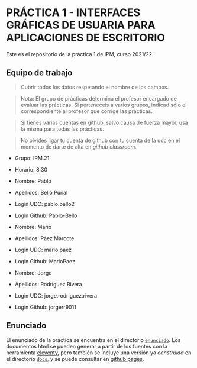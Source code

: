# PRÁCTICA 1 - INTERFACES GRÁFICAS DE USUARIA PARA APLICACIONES DE ESCRITORIO

Este es el repositorio de la práctica 1 de IPM, curso 2021/22.


## Equipo de trabajo

  > Cubrir todos los datos respetando el nombre de los campos.

  > Nota: El grupo de prácticas determina el profesor encargado de
  > evaluar las prácticas. Si perteneceis a varios grupos, indicad
  > sólo el correspondiente al profesor que corrige las prácticas.
  
  > Si tienes varias cuentas en github, salvo causa de fuerza mayor,
  > usa la misma para todas las prácticas.
  
  > No olvides ligar tu cuenta de github con tu cuenta de la udc en el
  > momento de darte de alta en _github classroom_.
  
  
  * Grupo: IPM.21
  * Horario: 8:30
  
  * Nombre: Pablo 
  * Apellidos: Bello Puñal
  * Login UDC: pablo.bello2
  * Login Github: Pablo-Bello
  
  * Nombre: Mario
  * Apellidos: Páez Marcote
  * Login UDC: mario.paez
  * Login Github: MarioPaez

  * Nombre: Jorge
  * Apellidos: Rodríguez Rivera
  * Login UDC: jorge.rodriguez.rivera
  * Login Github: jorgerr9011


## Enunciado

El enunciado de la práctica se encuentra en el directorio
[`enunciado`](enunciado/). Los documentos html se pueden generar a
partir de los fuentes con la herramienta
[eleventy](https://www.11ty.dev/), pero también se incluye una versión
ya _construida_ en el directorio [`docs`](docs/index.html), y se puede consultar
en [github pages](https://ipm-fic.github.io/assignment--202122-01/).
